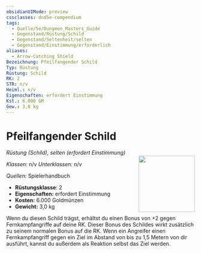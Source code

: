 ```yaml
---
obsidianUIMode: preview
cssclasses: dnd5e-compendium
tags:
  - Quelle/5e/Dungeon_Masters_Guide
  - Gegenstand/Rüstung/Schild
  - Gegenstand/Seltenheit/selten
  - Gegenstand/Einstimmung/erforderlich
aliases:
  - Arrow-Catching Shield
Bezeichnung: Pfeilfangender Schild
Typ: Rüstung
Rüstung: Schild
RK: 2
STR: n/v
Heiml.: n/v
Eigenschaften: erfordert Einstimmung
Kst.: 6.000 GM
Gew.: 3,0 kg
---
```

# Pfeilfangender Schild
*Rüstung (Schild), selten (erfordert Einstimmung)*  
<img src="Symbolik/Gegenstände.webp" align="right" width="150">

_Klassen:_ n/v 
_Unterklassen:_  n/v

_Quellen:_ Spielerhandbuch

- **Rüstungsklasse**: 2
- **Eigenschaften:** erfordert Einstimmung
- **Kosten:** 6.000 Goldmünzen
- **Gewicht:** 3,0 kg

Wenn du diesen Schild trägst, erhältst du einen Bonus von +2 gegen Fernkampfangriffe auf deine RK. Dieser Bonus des Schildes wirkt zusätzlich zu seinem normalen Bonus auf die RK. Wenn ein Angreifer einen Fernkampfangriff gegen ein Ziel im Abstand von bis zu 1,5 Metern von dir ausführt, kannst du außerdem als Reaktion selbst das Ziel werden.